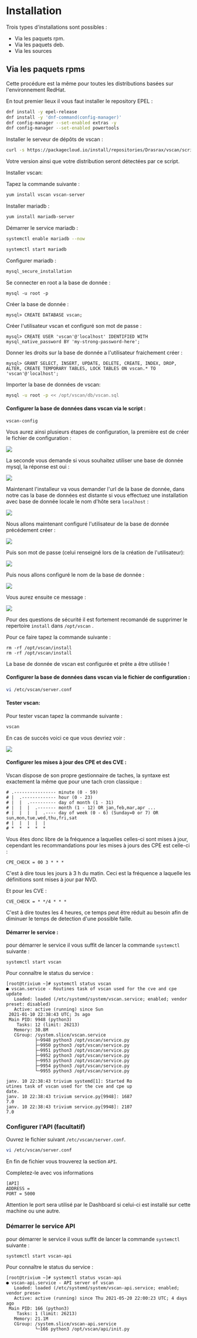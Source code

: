 # Installation
Trois types d'installations sont possibles :

* Via les paquets rpm.
* Via les paquets deb.
* Via les sources

## Via les paquets rpms

Cette procédure est la même pour toutes les distributions basées sur l'environnement RedHat.

En tout premier lieux il vous faut installer le repository EPEL :

```bash
dnf install -y epel-release
dnf install -y 'dnf-command(config-manager)'
dnf config-manager --set-enabled extras -y
dnf config-manager --set-enabled powertools
```

Installer le serveur de dépôts de vscan :

```bash
curl -s https://packagecloud.io/install/repositories/Drasrax/vscan/script.rpm.sh | sudo bash
```

Votre version ainsi que votre distribution seront détectées par ce script.

Installer vscan:

Tapez la commande suivante :

```bash
yum install vscan vscan-server
```

Installer mariadb :

```bash
yum install mariadb-server
```

Démarrer le service mariadb :

```bash
systemctl enable mariadb --now

systemctl start mariadb
```

Configurer mariadb :

```bash
mysql_secure_installation
```

Se connecter en root a la base de donnée :

```
mysql -u root -p
```



Créer la base de donnée :

```
mysql> CREATE DATABASE vscan;
```



Créer l'utilisateur vscan et configuré son mot de passe :

```
mysql> CREATE USER 'vscan'@'localhost' IDENTIFIED WITH mysql_native_password BY 'my-strong-password-here';
```



Donner les droits sur la base de donnée a l'utilisateur fraichement créer :

```
mysql> GRANT SELECT, INSERT, UPDATE, DELETE, CREATE, INDEX, DROP, ALTER, CREATE TEMPORARY TABLES, LOCK TABLES ON vscan.* TO 'vscan'@'localhost';
```

Importer la base de données de vscan:

```bash
mysql -u root -p << /opt/vscan/db/vscan.sql
```

#### Configurer la base de données dans vscan via le script :

```
vscan-config
```

Vous aurez ainsi plusieurs étapes de configuration, la première est de créer le fichier de configuration :

![](img/vscan_installer1.png)

La seconde vous demande si vous souhaitez utiliser une base de donnée mysql, la réponse est oui :

![](img/vscan_installer2.png)

Maintenant l'installeur va vous demander l'url de la base de donnée, dans notre cas la base de données est distante si vous effectuez une installation avec base de donnée locale le nom d'hôte sera `localhost` :

![](img/vscan_installer3.png)

Nous allons maintenant configuré l'utilisateur de la base de donnée précédement créer :

![](img/vscan_installer4.png)

Puis son mot de passe (celui renseigné lors de la création de l'utilisateur):

![](img/vscan_installer5.png)

Puis nous allons configuré le nom de la base de donnée :

![](img/vscan_installer6.png)

Vous aurez ensuite ce message :

![](img/vscan_installer7.png)

Pour des questions de sécurité il est fortement recomandé de supprimer  le repertoire `install` dans `/opt/vscan` .

Pour ce faire tapez la commande suivante :

```
rm -rf /opt/vscan/install
rm -rf /opt/vscan/install
```



La base de donnée de vscan est configurée et prête a être utilisée !

#### Configurer la base de données dans vscan via le fichier de configuration :

```bash
vi /etc/vscan/server.conf
```



#### Tester vscan:

Pour tester vscan tapez la commande suivante :

```bash
vscan
```

 En cas de succès voici ce que vous devriez voir :

![](img/vscan_success.png)





#### Configurer les mises à jour des CPE et des CVE :

Vscan dispose de son propre gestionnaire de taches, la syntaxe est exactement la même que pour une tach cron classique :

```
# .---------------- minute (0 - 59)
# |  .------------- hour (0 - 23)
# |  |  .---------- day of month (1 - 31)
# |  |  |  .------- month (1 - 12) OR jan,feb,mar,apr ...
# |  |  |  |  .---- day of week (0 - 6) (Sunday=0 or 7) OR sun,mon,tue,wed,thu,fri,sat
# |  |  |  |  |
# *  *  *  *  *  
```



Vous êtes donc libre de la fréquence a laquelles celles-ci sont mises à jour, cependant les recommandations pour les mises à jours des CPE est celle-ci :

```
CPE_CHECK = 00 3 * * *
```

C'est à dire tous les jours à 3 h du matin. Ceci est la fréquence a laquelle les définitions sont mises à jour par NVD.



Et pour les CVE :

```
CVE_CHECK = * */4 * * *
```



C'est à dire toutes les 4 heures, ce temps peut être réduit au besoin afin de diminuer le temps de detection d'une possible faille.



#### Démarrer le service :

pour démarrer le service il vous suffit de lancer la commande `systemctl` suivante :

```
systemctl start vscan
```



Pour connaître le status du service :

```
[root@trivium ~]# systemctl status vscan
● vscan.service - Routines task of vscan used for the cve and cpe update
   Loaded: loaded (/etc/systemd/system/vscan.service; enabled; vendor preset: disabled)
   Active: active (running) since Sun
 2021-01-10 22:38:43 UTC; 3s ago
 Main PID: 9948 (python3)
    Tasks: 12 (limit: 26213)
   Memory: 30.8M
   CGroup: /system.slice/vscan.service
           ├─9948 python3 /opt/vscan/service.py
           ├─9950 python3 /opt/vscan/service.py
           ├─9951 python3 /opt/vscan/service.py
           ├─9952 python3 /opt/vscan/service.py
           ├─9953 python3 /opt/vscan/service.py
           ├─9954 python3 /opt/vscan/service.py
           └─9955 python3 /opt/vscan/service.py

janv. 10 22:38:43 trivium systemd[1]: Started Ro
utines task of vscan used for the cve and cpe up
date.
janv. 10 22:38:43 trivium service.py[9948]: 1687
7.0
janv. 10 22:38:43 trivium service.py[9948]: 2107
7.0

```

### Configurer l'API (facultatif)

Ouvrez le fichier suivant `/etc/vscan/server.conf`.

```bash
vi /etc/vscan/server.conf
```

En fin de fichier vous trouverez la section `API`.

Completez-le avec vos informations

```
[API]
ADDRESS =
PORT = 5000
```

Attention le port sera utilisé par le Dashboard si celui-ci est installé sur cette machine ou une autre.


### Démarrer le service API

pour démarrer le service il vous suffit de lancer la commande `systemctl` suivante :

```
systemctl start vscan-api
```



Pour connaître le status du service :

```
[root@trivium ~]# systemctl status vscan-api
● vscan-api.service - API server of vscan
   Loaded: loaded (/etc/systemd/system/vscan-api.service; enabled; vendor prese>
   Active: active (running) since Thu 2021-05-20 22:00:23 UTC; 4 days ago
 Main PID: 166 (python3)
    Tasks: 1 (limit: 26213)
   Memory: 21.1M
   CGroup: /system.slice/vscan-api.service
           └─166 python3 /opt/vscan/api/init.py
```

